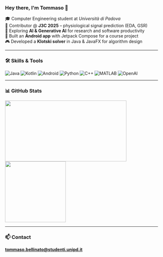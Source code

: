 ### Hey there, I'm Tommaso 👋

🎓 Computer Engineering student at *Università di Padova*  
🧠 Contributor @ **J3C 2025** – physiological signal prediction (EDA, GSR)  
🤖 Exploring **AI & Generative AI** for research and software productivity  
📱 Built an **Android app** with Jetpack Compose for a course project  
🎮 Developed a **Klotski solver** in Java & JavaFX for algorithm design  

---

### 🛠️ Skills & Tools

![Java](https://img.shields.io/badge/Java-ED8B00?style=for-the-badge&logo=java&logoColor=white)
![Kotlin](https://img.shields.io/badge/Kotlin-0095D5?style=for-the-badge&logo=kotlin&logoColor=white)
![Android](https://img.shields.io/badge/Android-3DDC84?style=for-the-badge&logo=android&logoColor=white)
![Python](https://img.shields.io/badge/Python-3776AB?style=for-the-badge&logo=python&logoColor=white)
![C++](https://img.shields.io/badge/C++-00599C?style=for-the-badge&logo=c%2b%2b&logoColor=white)
![MATLAB](https://img.shields.io/badge/MATLAB-0076A8?style=for-the-badge&logo=mathworks&logoColor=white)
![OpenAI](https://img.shields.io/badge/OpenAI-412991?style=for-the-badge&logo=openai&logoColor=white)

---

### 📊 GitHub Stats

<picture>
  <source
    srcset="https://github-readme-stats.vercel.app/api?username=bellins14&theme=catppuccin_mocha&show_icons=true&count_private=true"
    media="(prefers-color-scheme: dark)"
  />
  <source
    srcset="https://github-readme-stats.vercel.app/api?username=bellins14&theme=catppuccin_latte&show_icons=true&count_private=true"
    media="(prefers-color-scheme: light), (prefers-color-scheme: no-preference)"
  />
  <img height=200 width=400 align="center" src="https://github-readme-stats.vercel.app/api?username=bellins14&theme=catppuccin_latte&show_icons=true&count_private=true" />
</picture>

<picture>
  <source
    srcset="https://github-readme-stats.vercel.app/api/top-langs?username=bellins14&theme=catppuccin_mocha&layout=compact&langs_count=20&count_private=true&card_width=320"
    media="(prefers-color-scheme: dark)"
  />
  <source
    srcset="https://github-readme-stats.vercel.app/api/top-langs?username=bellins14&theme=catppuccin_latte&layout=compact&langs_count=20&count_private=true&card_width=320"
    media="(prefers-color-scheme: light), (prefers-color-scheme: no-preference)"
  />
  <img height=200 align="center" src="https://github-readme-stats.vercel.app/api/top-langs?username=bellins14&theme=catppuccin_latte&layout=compact&langs_count=20&count_private=true&card_width=320" />
</picture>

---

### 📫 Contact

**tommaso.bellinato@studenti.unipd.it**



<!--
**bellins14/bellins14** is a ✨ _special_ ✨ repository because its `README.md` (this file) appears on your GitHub profile.

Here are some ideas to get you started:

- 🔭 I’m currently working on ...
- 🌱 I’m currently learning ...
- 👯 I’m looking to collaborate on ...
- 🤔 I’m looking for help with ...
- 💬 Ask me about ...
- 📫 How to reach me: ...
- 😄 Pronouns: ...
 ⚡ Fun fact: ...
>
